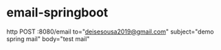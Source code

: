 # email-springboot
 
http POST :8080/email to="deisesousa2019@gmail.com" subject="demo spring mail" body="test mail"
